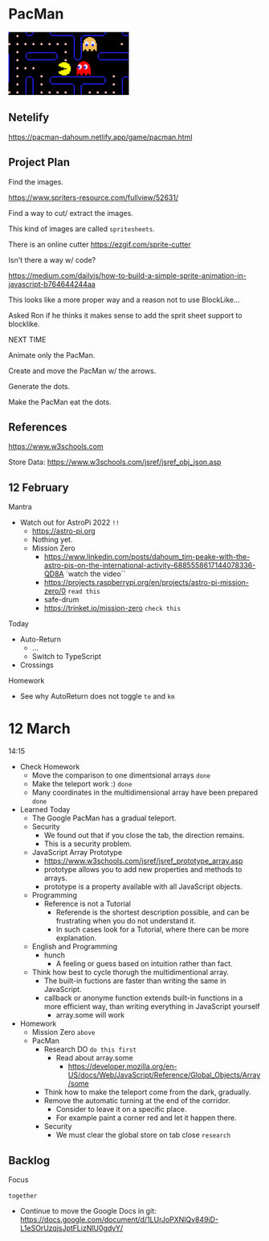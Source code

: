 # PacMan

![](logo.png)

## Netelify

https://pacman-dahoum.netlify.app/game/pacman.html

## Project Plan

Find the images.

https://www.spriters-resource.com/fullview/52631/

Find a way to cut/ extract the images.

This kind of images are called `spritesheets`.

There is an online cutter https://ezgif.com/sprite-cutter

Isn't there a way w/ code?

https://medium.com/dailyjs/how-to-build-a-simple-sprite-animation-in-javascript-b764644244aa

This looks like a more proper way and a reason not to use BlockLike...

Asked Ron if he thinks it makes sense to add the sprit sheet support to blocklike.

NEXT TIME

Animate only the PacMan.

Create and move the PacMan w/ the arrows.

Generate the dots.

Make the PacMan eat the dots.

## References

https://www.w3schools.com


Store Data:
https://www.w3schools.com/jsref/jsref_obj_json.asp

## 12 February

Mantra

* Watch out for AstroPi 2022 `!!`
  * https://astro-pi.org
  * Nothing yet.
  * Mission Zero
    * https://www.linkedin.com/posts/dahoum_tim-peake-with-the-astro-pis-on-the-international-activity-6885558617144078336-QD8A `watch the video``
    * https://projects.raspberrypi.org/en/projects/astro-pi-mission-zero/0 `read this`
    * safe-drum
    * https://trinket.io/mission-zero `check this` 

Today

* Auto-Return
  * ...
  * Switch to TypeScript
* Crossings

Homework

* See why AutoReturn does not toggle `te` and `km`

# 12 March

14:15

* Check Homework
  * Move the comparison to one dimentsional arrays `done`
  * Make the teleport work :) `done`
  * Many coordinates in the multidimensional array have been prepared `done`
* Learned Today
  * The Google PacMan has a gradual teleport.
  * Security
    * We found out that if you close the tab, the direction remains.
    * This is a security problem.
  * JavaScript Array Prototype
    * https://www.w3schools.com/jsref/jsref_prototype_array.asp
    * prototype allows you to add new properties and methods to arrays.
    * prototype is a property available with all JavaScript objects.
  * Programming
    * Reference is not a Tutorial
      * Referende is the shortest description possible, and can be frustrating when you do not understand it.
      * In such cases look for a Tutorial, where there can be more explanation.
  * English and Programming
    * hunch
      * A feeling or guess based on intuition rather than fact.
  * Think how best to cycle thorugh the multidimentional array.
    * The built-in fuctions are faster than writing the same in JavaScript.
    * callback or anonyme function extends built-in functions in a more efficient way, than writing everything in JavaScript yourself
      * array.some will work
* Homework
  * Mission Zero `above`
  * PacMan
    * Research DO `do this first`
      * Read about array.some
        * https://developer.mozilla.org/en-US/docs/Web/JavaScript/Reference/Global_Objects/Array/some 
    * Think how to make the teleport come from the dark, gradually.
    * Remove the automatic turning at the end of the corridor.
      * Consider to leave it on a specific place.
      * For example paint a corner red and let it happen there.
    * Security
      * We must clear the global store on tab close `research`

## Backlog

Focus

`together`

* Continue to move the Google Docs in git: https://docs.google.com/document/d/1LUrJoPXNlQv849iD-L1eSOrUzqjsJptFLizNlU0gdyY/